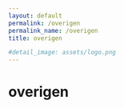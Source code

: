 ```yaml
---
layout: default
permalink: /overigen
permalink_name: /overigen
title: overigen

#detail_image: assets/logo.png
---
```


# overigen
